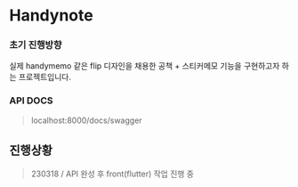 # Handynote

### 초기 진행방향
실제 handymemo 같은 flip 디자인을 채용한 공책 + 스티커메모 기능을 구현하고자 하는 프로젝트입니다.


### API DOCS
> localhost:8000/docs/swagger

## 진행상황
> 230318 / API 완성 후 front(flutter) 작업 진행 중
